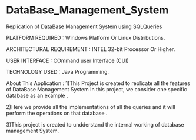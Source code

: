 # DataBase_Management_System
Replication of DataBase Management System using SQLQueries

PLATFORM REQUIRED :
Windows Platform Or Linux Distributions.

ARCHITECTURAL REQUIREMENT :
INTEL 32-bit Processor Or Higher.

USER INTERFACE :
COmmand user Interface (CUI)

TECHNOLOGY USED :
Java Programming.

About This Application :
1)This Project is created to replicate all the features of DataBase Management System
In this project, we consider one specific database as an example .

2)Here we provide all the implementations of all the queries and it will perform the operations on that database .

3)This project is created to undderstand the internal working of database management System.
